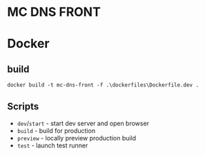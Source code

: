 # MC DNS FRONT

# Docker

## build

```ps
docker build -t mc-dns-front -f .\dockerfiles\Dockerfile.dev .
```

## Scripts

- `dev`/`start` - start dev server and open browser
- `build` - build for production
- `preview` - locally preview production build
- `test` - launch test runner

